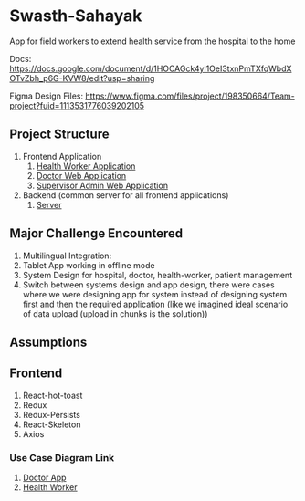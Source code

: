 # Swasth-Sahayak
App for field workers to extend health service from the hospital to the home

Docs: https://docs.google.com/document/d/1HOCAGck4yl1OeI3txnPmTXfqWbdXOTvZbh_p6G-KVW8/edit?usp=sharing

Figma Design Files: https://www.figma.com/files/project/198350664/Team-project?fuid=1113531776039202105

## Project Structure

1. Frontend Application
   1. [Health Worker Application](./health-worker-app)
   2. [Doctor Web Application](./doctor-web-app)
   3. [Supervisor Admin Web Application](./supervisor-admin-web-app)
2. Backend (common server for all frontend applications)
   1. [Server](./server)
  
## Major Challenge Encountered

1. Multilingual Integration:
2. Tablet App working in offline mode
3. System Design for hospital, doctor, health-worker, patient management
4. Switch between systems design and app design, there were cases where we were designing app for system instead of designing  system first and then the required application (like we imagined ideal scenario of data upload (upload in chunks is the solution))

## Assumptions

## Frontend

1. React-hot-toast
2. Redux
3. Redux-Persists
4. React-Skeleton
5. Axios


### Use Case Diagram Link

1. [Doctor App](https://lucid.app/lucidchart/7a44ac7a-69b7-43d3-842e-8a9b6e41e23f/edit?viewport_loc=-819%2C-1344%2C2641%2C1248%2C0_0&invitationId=inv_e94228c6-85c9-4fea-a601-314c45f51524)
2. [Health Worker](https://lucid.app/lucidchart/9c1cafb8-b27e-4d90-964c-cff9fefc9ad7/edit?view_items=Acu9gqpDt6tx&invitationId=inv_21c3534a-22bb-458a-9329-e9c2e15ab557)
